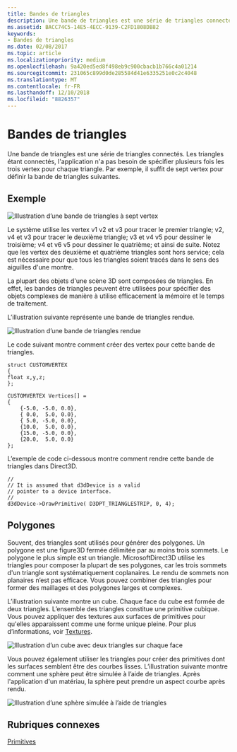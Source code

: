 ```yaml
---
title: Bandes de triangles
description: Une bande de triangles est une série de triangles connectés. Les triangles étant connectés, l'application n'a pas besoin de spécifier plusieurs fois les trois vertex pour chaque triangle.
ms.assetid: BACC74C5-14E5-4ECC-9139-C2FD1808DB82
keywords:
- Bandes de triangles
ms.date: 02/08/2017
ms.topic: article
ms.localizationpriority: medium
ms.openlocfilehash: 9a420ed5ed8f498eb9c900cbacb1b766c4a01214
ms.sourcegitcommit: 231065c899d0de285584d41e6335251e0c2c4048
ms.translationtype: MT
ms.contentlocale: fr-FR
ms.lasthandoff: 12/10/2018
ms.locfileid: "8826357"
---
```

# <a name="triangle-strips"></a>Bandes de triangles


Une bande de triangles est une série de triangles connectés. Les triangles étant connectés, l'application n'a pas besoin de spécifier plusieurs fois les trois vertex pour chaque triangle. Par exemple, il suffit de sept vertex pour définir la bande de triangles suivantes.

## <a name="span-idexamplespanspan-idexamplespanspan-idexamplespanexample"></a><span id="Example"></span><span id="example"></span><span id="EXAMPLE"></span>Exemple


![Illustration d’une bande de triangles à sept vertex](images/tristrip.png)

Le système utilise les vertex v1 v2 et v3 pour tracer le premier triangle; v2, v4 et v3 pour tracer le deuxième triangle; v3 et v4 v5 pour dessiner le troisième; v4 et v6 v5 pour dessiner le quatrième; et ainsi de suite. Notez que les vertex des deuxième et quatrième triangles sont hors service; cela est nécessaire pour que tous les triangles soient tracés dans le sens des aiguilles d'une montre.

La plupart des objets d'une scène 3D sont composées de triangles. En effet, les bandes de triangles peuvent être utilisées pour spécifier des objets complexes de manière à utilise efficacement la mémoire et le temps de traitement.

L’illustration suivante représente une bande de triangles rendue.

![Illustration d’une bande de triangles rendue](images/tstrip2.png)

Le code suivant montre comment créer des vertex pour cette bande de triangles.

```
struct CUSTOMVERTEX
{
float x,y,z;
};

CUSTOMVERTEX Vertices[] = 
{
    {-5.0, -5.0, 0.0},
    { 0.0,  5.0, 0.0},
    { 5.0, -5.0, 0.0},
    {10.0,  5.0, 0.0},
    {15.0, -5.0, 0.0},
    {20.0,  5.0, 0.0}
};
```

L’exemple de code ci-dessous montre comment rendre cette bande de triangles dans Direct3D.

```
//
// It is assumed that d3dDevice is a valid
// pointer to a device interface.
//
d3dDevice->DrawPrimitive( D3DPT_TRIANGLESTRIP, 0, 4);
```

## <a name="span-idpolygonsspanspan-idpolygonsspanspan-idpolygonsspanpolygons"></a><span id="Polygons"></span><span id="polygons"></span><span id="POLYGONS"></span>Polygones


Souvent, des triangles sont utilisés pour générer des polygones. Un polygone est une figure3D fermée délimitée par au moins trois sommets. Le polygone le plus simple est un triangle. MicrosoftDirect3D utilise les triangles pour composer la plupart de ses polygones, car les trois sommets d'un triangle sont systématiquement coplanaires. Le rendu de sommets non planaires n’est pas efficace. Vous pouvez combiner des triangles pour former des maillages et des polygones larges et complexes.

L’illustration suivante montre un cube. Chaque face du cube est formée de deux triangles. L’ensemble des triangles constitue une primitive cubique. Vous pouvez appliquer des textures aux surfaces de primitives pour qu'elles apparaissent comme une forme unique pleine. Pour plus d’informations, voir [Textures](textures.md).

![Illustration d’un cube avec deux triangles sur chaque face](images/cube3d.png)

Vous pouvez également utiliser les triangles pour créer des primitives dont les surfaces semblent être des courbes lisses. L’illustration suivante montre comment une sphère peut être simulée à l’aide de triangles. Après l'application d'un matériau, la sphère peut prendre un aspect courbe après rendu.

![Illustration d’une sphère simulée à l’aide de triangles](images/sphere3d.png)

## <a name="span-idrelated-topicsspanrelated-topics"></a><span id="related-topics"></span>Rubriques connexes


[Primitives](primitives.md)

 

 




